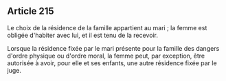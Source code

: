 Article 215
----
Le choix de la résidence de la famille appartient au mari ; la femme est obligée
d'habiter avec lui, et il est tenu de la recevoir.

Lorsque la résidence fixée par le mari présente pour la famille des dangers
d'ordre physique ou d'ordre moral, la femme peut, par exception, être autorisée
à avoir, pour elle et ses enfants, une autre résidence fixée par le juge.
